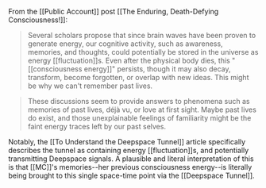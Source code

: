 From the [[Public Account]] post [[The Enduring, Death-Defying Consciousness!]]:
> Several scholars propose that since brain waves have been proven to generate energy, our cognitive activity, such as awareness, memories, and thoughts, could potentially be stored in the universe as energy [[fluctuation]]s. Even after the physical body dies, this "[[consciousness energy]]" persists, though it may also decay, transform, become forgotten, or overlap with new ideas. This might be why we can't remember past lives.

> These discussions seem to provide answers to phenomena such as memories of past lives, déjà vu, or love at first sight. Maybe past lives do exist, and those unexplainable feelings of familiarity might be the faint energy traces left by our past selves.

Notably, the [[To Understand the Deepspace Tunnel]] article specifically describes the tunnel as containing energy [[fluctuation]]s, and potentially transmitting Deepspace signals. A plausible and literal interpretation of this is that [[MC]]'s memories--her previous consciousness energy--is literally being brought to this single space-time point via the [[Deepspace Tunnel]].
